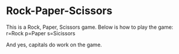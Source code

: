 # Rock-Paper-Scissors
This is a Rock, Paper, Scissors game. Below is how to play the game:
r=Rock
p=Paper
s=Sicissors

And yes, capitals do work on the game.

